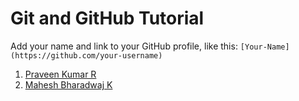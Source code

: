 # Git and GitHub Tutorial
Add your name and link to your GitHub profile, like this: `[Your-Name](https://github.com/your-username)`
1. [Praveen Kumar R](https://github.com/pbcpraveen)
2. [Mahesh Bharadwaj K](https://github.com/MaheshBharadwaj)

